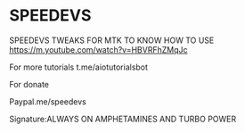 # SPEEDEVS
SPEEDEVS TWEAKS FOR MTK 
TO KNOW HOW TO USE 
https://m.youtube.com/watch?v=HBVRFhZMqJc

For more tutorials
t.me/aiotutorialsbot


For donate

Paypal.me/speedevs

Signature:ALWAYS ON AMPHETAMINES AND TURBO POWER
